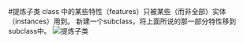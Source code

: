 #提炼子类
class 中的某些特性（features）只被某些（而非全部）实体（instances）用到。
新建一个subclass，将上面所说的那一部分特性移到subclass中。
![提炼子类](https://img.imgdb.cn/item/6020a47a3ffa7d37b36a3b40.jpg)